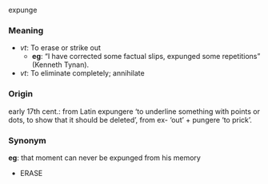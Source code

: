 expunge
### Meaning
+ _vt_: To erase or strike out
    + __eg__: “I have corrected some factual slips, expunged some repetitions” (Kenneth Tynan).
+ _vt_: To eliminate completely; annihilate

### Origin

early 17th cent.: from Latin expungere ‘to underline something with points or dots, to show that it should be deleted’, from ex- ‘out’ + pungere ‘to prick’.

### Synonym

__eg__: that moment can never be expunged from his memory

+ ERASE


